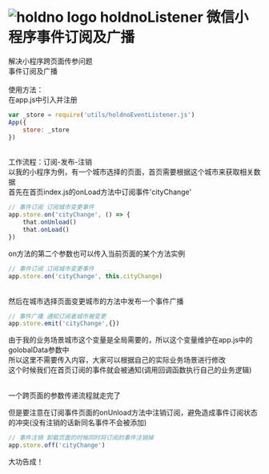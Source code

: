 ![holdno logo](https://img.holdno.com/apple-touch-icon-114x114-precomposed.png)
holdnoListener 微信小程序事件订阅及广播
===================
解决小程序跨页面传参问题</br>
事件订阅及广播</br>
</br>
使用方法：</br>
在app.js中引入并注册
``` javascript
var _store = require('utils/holdnoEventListener.js')
App({
    store: _store
})

```
</br>
工作流程：订阅-发布-注销</br>
以我的小程序为例，有一个城市选择的页面，首页需要根据这个城市来获取相关数据</br>
首先在首页index.js的onLoad方法中订阅事件'cityChange'

``` javascript
// 事件订阅 订阅城市变更事件
app.store.on('cityChange', () => {
  	that.onUnload()
  	that.onLoad()
})
```

on方法的第二个参数也可以传入当前页面的某个方法实例

``` javascript
// 事件订阅 订阅城市变更事件
app.store.on('cityChange', this.cityChange)
```
</br>
然后在城市选择页面变更城市的方法中发布一个事件广播</br>

``` javascript
// 事件广播 通知订阅者城市被变更
app.store.emit('cityChange',{})
```

由于我的业务场景城市这个变量是全局需要的，所以这个变量维护在app.js中的golobalData参数中</br>
所以这里不需要传入内容，大家可以根据自己的实际业务场景进行修改</br>
这个时候我们在首页订阅的事件就会被通知(调用回调函数执行自己的业务逻辑)</br>
</br>

一个跨页面的参数传递流程就走完了</br>

但是要注意在订阅事件页面的onUnload方法中注销订阅，避免造成事件订阅状态的冲突(没有注销的话新同名事件不会被添加)

``` javascript
// 事件注销 卸载页面的时候同时将订阅的事件注销掉
app.store.off('cityChange')
```
大功告成！


